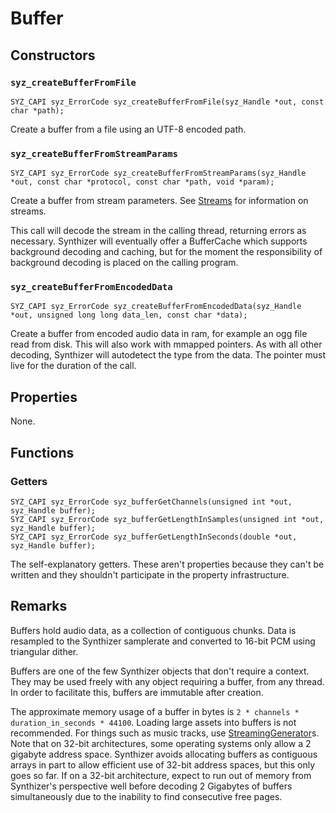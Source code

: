 # Buffer

## Constructors

### `syz_createBufferFromFile`

```
SYZ_CAPI syz_ErrorCode syz_createBufferFromFile(syz_Handle *out, const char *path);
```

Create a buffer from a file using an UTF-8 encoded path.

### `syz_createBufferFromStreamParams`

```
SYZ_CAPI syz_ErrorCode syz_createBufferFromStreamParams(syz_Handle *out, const char *protocol, const char *path, void *param);
```

Create a buffer from stream parameters.  See [Streams](../concepts/streams.md) for information on streams.

This call will decode the stream in the calling thread, returning errors as necessary. Synthizer will eventually offer a BufferCache which supports background decoding and caching, but for the moment the responsibility of background decoding is placed on the calling program.

### `syz_createBufferFromEncodedData`

```
SYZ_CAPI syz_ErrorCode syz_createBufferFromEncodedData(syz_Handle *out, unsigned long long data_len, const char *data);
```

Create a buffer from encoded audio data in ram, for example an ogg file read from disk.  This will also work with mmapped pointers.
As with all other decoding, Synthizer will autodetect the type from the data.
The pointer must live for the duration of the call.

## Properties

None.

## Functions

### Getters

```
SYZ_CAPI syz_ErrorCode syz_bufferGetChannels(unsigned int *out, syz_Handle buffer);
SYZ_CAPI syz_ErrorCode syz_bufferGetLengthInSamples(unsigned int *out, syz_Handle buffer);
SYZ_CAPI syz_ErrorCode syz_bufferGetLengthInSeconds(double *out, syz_Handle buffer);
```

The self-explanatory getters. These aren't properties because they can't be written and they shouldn't participate in the property infrastructure.

## Remarks

Buffers hold audio data, as a collection of contiguous chunks.  Data is resampled to the Synthizer samplerate and converted to 16-bit PCM using triangular dither.

Buffers are one of the few Synthizer objects that don't require a context.  They may be used freely with any object requiring a buffer, from any thread.  In order to facilitate this, buffers are immutable after creation.

The approximate memory usage of a buffer in bytes is `2 * channels * duration_in_seconds * 44100`.  Loading large assets into buffers is not recommended. For things such as music tracks, use [StreamingGenerator](./streaming_generator.md)s.  Note that on 32-bit architectures, some operating systems only allow a 2 gigabyte address space.  Synthizer avoids allocating buffers as contiguous arrays in part to allow efficient use of 32-bit address spaces, but this only goes so far.  If on a 32-bit architecture, expect to run out of memory from Synthizer's perspective well before decoding 2 Gigabytes of buffers simultaneously due to the inability to find consecutive free pages.
